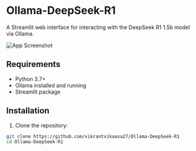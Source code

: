 # Ollama-DeepSeek-R1

A Streamlit web interface for interacting with the DeepSeek R1 1.5b model via Ollama.

![App Screenshot](https://via.placeholder.com/800x400.png?text=Chat+Interface+Screenshot)

## Requirements

- Python 3.7+
- Ollama installed and running
- Streamlit package

## Installation

1. Clone the repository:
```bash
git clone https://github.com/vikrantvikaasa27/Ollama-DeepSeek-R1
cd Ollama-DeepSeek-R1
